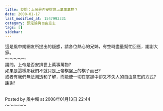 ```yaml
---
title: 發問：上帝是否安排世上萬事萬物？
date: 2008-01-17
last_modified_at: 1547993331
category: 預定論與自由意志
tags: []
sidebar: 
---
```


<p>這是風中燭網友所提出的疑惑，請各位熱心的兄姊，有空時盡量幫忙回應，謝謝大家。<br/><!--more-->～～～～～<br/>請問，上帝是否安排世上萬事萬物?<br/>如果是這樣那我們不就只是上帝棋盤上的棋子而已?<br/>或者有我們無法測透和了解，而能使一切在掌握中卻又不失人的自由意志的方式? <br/>謝謝!<br/><br/><br/>Posted by 風中燭 at 2008年01月13日 22:44 <br/>～～～～～<br/><br/><br/></p><p> </p><br/><br/>
